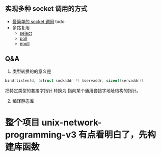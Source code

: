## 实现多种 socket 调用的方式

- [最简单的 socket 调用](https://github.com/zhangwinning/socket-example/tree/master/simple_socket_example)
  todo
- 多路复用
  - [select]()
  - [poll]()
  - [epoll]()

## Q&A

1. 类型转换的的意义是

```c
bind(listenfd, (struct sockaddr *) &servaddr, sizeof(servaddr))
```

把特定类型的套接字指针 转换为 指向某个通用套接字地址结构的指针。

2. 编译静态库

# 整个项目 unix-network-programming-v3 有点看明白了，先构建库函数
